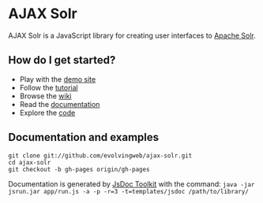 # AJAX Solr

AJAX Solr is a JavaScript library for creating user interfaces to
[Apache Solr][1].

## How do I get started?

* Play with the [demo site][5]
* Follow the [tutorial][7]
* Browse the [wiki][3]
* Read the [documentation][2]
* Explore the [code][6]

## Documentation and examples

    git clone git://github.com/evolvingweb/ajax-solr.git
    cd ajax-solr
    git checkout -b gh-pages origin/gh-pages

Documentation is generated by [JsDoc Toolkit][4] with the command:
`java -jar jsrun.jar app/run.js -a -p -r=3 -t=templates/jsdoc /path/to/library/`

[1]: http://lucene.apache.org/solr/
[2]: http://evolvingweb.github.com/ajax-solr/docs/index.html
[3]: http://wiki.github.com/evolvingweb/ajax-solr
[4]: http://code.google.com/p/jsdoc-toolkit/
[5]: http://evolvingweb.github.com/ajax-solr/examples/reuters/index.html
[6]: http://github.com/evolvingweb/ajax-solr
[7]: http://wiki.github.com/evolvingweb/ajax-solr/reuters-tutorial
